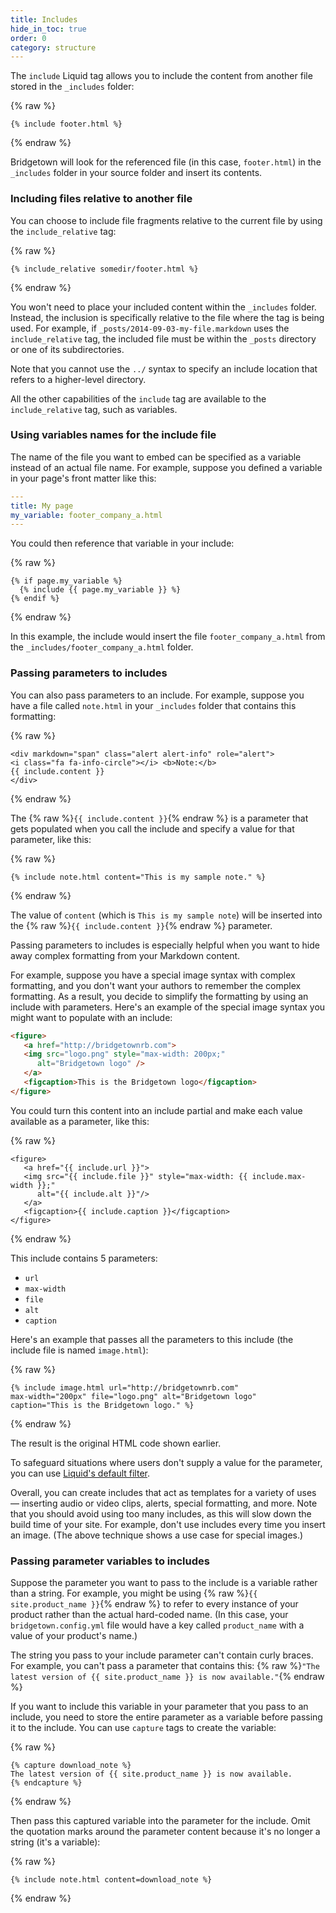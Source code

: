 ```yaml
---
title: Includes
hide_in_toc: true
order: 0
category: structure
---
```


The `include` Liquid tag allows you to include the content from another file stored in the `_includes` folder:

{% raw %}
```liquid
{% include footer.html %}
```
{% endraw %}

Bridgetown will look for the referenced file (in this case, `footer.html`) in the `_includes` folder in your source folder and insert its contents.

### Including files relative to another file

You can choose to include file fragments relative to the current file by using the `include_relative` tag:

{% raw %}
```liquid
{% include_relative somedir/footer.html %}
```
{% endraw %}

You won't need to place your included content within the `_includes` folder. Instead,
the inclusion is specifically relative to the file where the tag is being used. For example,
if `_posts/2014-09-03-my-file.markdown` uses the `include_relative` tag, the included file
must be within the `_posts` directory or one of its subdirectories.

Note that you cannot use the `../` syntax to specify an include location that refers to a higher-level directory.

All the other capabilities of the `include` tag are available to the `include_relative` tag,
such as variables.

### Using variables names for the include file

The name of the file you want to embed can be specified as a variable instead of an actual file name. For example, suppose you defined a variable in your page's front matter like this:

```yaml
---
title: My page
my_variable: footer_company_a.html
---
```

You could then reference that variable in your include:

{% raw %}
```liquid
{% if page.my_variable %}
  {% include {{ page.my_variable }} %}
{% endif %}
```
{% endraw %}

In this example, the include would insert the file `footer_company_a.html` from the `_includes/footer_company_a.html` folder.

### Passing parameters to includes

You can also pass parameters to an include. For example, suppose you have a file called `note.html` in your `_includes` folder that contains this formatting:

{% raw %}
```liquid
<div markdown="span" class="alert alert-info" role="alert">
<i class="fa fa-info-circle"></i> <b>Note:</b>
{{ include.content }}
</div>
```
{% endraw %}

The {% raw %}`{{ include.content }}`{% endraw %} is a parameter that gets populated when you call the include and specify a value for that parameter, like this:

{% raw %}
```liquid
{% include note.html content="This is my sample note." %}
```
{% endraw %}

The value of `content` (which is `This is my sample note`) will be inserted into the {% raw %}`{{ include.content }}`{% endraw %} parameter.

Passing parameters to includes is especially helpful when you want to hide away complex formatting from your Markdown content.

For example, suppose you have a special image syntax with complex formatting, and you don't want your authors to remember the complex formatting. As a result, you decide to simplify the formatting by using an include with parameters. Here's an example of the special image syntax you might want to populate with an include:

```html
<figure>
   <a href="http://bridgetownrb.com">
   <img src="logo.png" style="max-width: 200px;"
      alt="Bridgetown logo" />
   </a>
   <figcaption>This is the Bridgetown logo</figcaption>
</figure>
```

You could turn this content into an include partial and make each value available as a parameter, like this:

{% raw %}
```liquid
<figure>
   <a href="{{ include.url }}">
   <img src="{{ include.file }}" style="max-width: {{ include.max-width }};"
      alt="{{ include.alt }}"/>
   </a>
   <figcaption>{{ include.caption }}</figcaption>
</figure>
```
{% endraw %}

This include contains 5 parameters:

* `url`
* `max-width`
* `file`
* `alt`
* `caption`

Here's an example that passes all the parameters to this include (the include file is named `image.html`):

{% raw %}
```liquid
{% include image.html url="http://bridgetownrb.com"
max-width="200px" file="logo.png" alt="Bridgetown logo"
caption="This is the Bridgetown logo." %}
```
{% endraw %}

The result is the original HTML code shown earlier.

To safeguard situations where users don't supply a value for the parameter, you can use [Liquid's default filter](https://shopify.github.io/liquid/filters/default/).

Overall, you can create includes that act as templates for a variety of uses &mdash; inserting audio or video clips, alerts, special formatting, and more. Note that you should avoid using too many includes, as this will slow down the build time of your site. For example, don't use includes every time you insert an image. (The above technique shows a use case for special images.)

### Passing parameter variables to includes

Suppose the parameter you want to pass to the include is a variable rather than a string. For example, you might be using {% raw %}`{{ site.product_name }}`{% endraw %} to refer to every instance of your product rather than the actual hard-coded name. (In this case, your `bridgetown.config.yml` file would have a key called `product_name` with a value of your product's name.)

The string you pass to your include parameter can't contain curly braces. For example, you can't pass a parameter that contains this: {% raw %}`"The latest version of {{ site.product_name }} is now available."`{% endraw %}

If you want to include this variable in your parameter that you pass to an include, you need to store the entire parameter as a variable before passing it to the include. You can use `capture` tags to create the variable:

{% raw %}
```liquid
{% capture download_note %}
The latest version of {{ site.product_name }} is now available.
{% endcapture %}
```
{% endraw %}

Then pass this captured variable into the parameter for the include. Omit the quotation marks around the parameter content because it's no longer a string (it's a variable):

{% raw %}
```liquid
{% include note.html content=download_note %}
```
{% endraw %}
